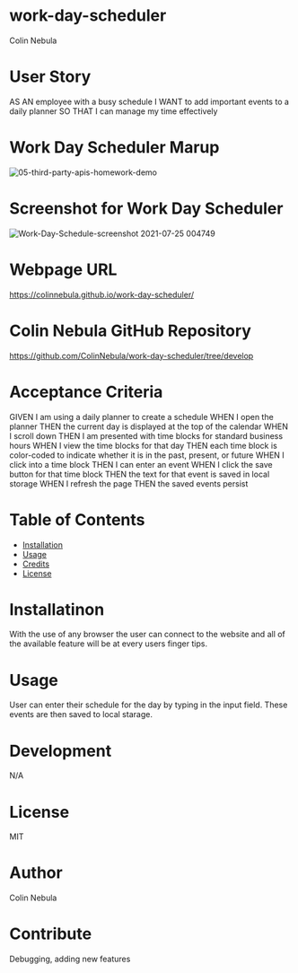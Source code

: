 # work-day-scheduler
Colin Nebula



# User Story
AS AN employee with a busy schedule
I WANT to add important events to a daily planner
SO THAT I can manage my time effectively


# Work Day Scheduler Marup
![05-third-party-apis-homework-demo](https://user-images.githubusercontent.com/57843842/126826450-742ef873-cfae-426b-90bf-abcecb5337f1.gif)


# Screenshot for Work Day Scheduler
![Work-Day-Schedule-screenshot 2021-07-25 004749](https://user-images.githubusercontent.com/57843842/126888107-c4e775c1-cfa4-4bb6-8863-f2c649547e62.jpg)


# Webpage URL
https://colinnebula.github.io/work-day-scheduler/


# Colin Nebula GitHub Repository
https://github.com/ColinNebula/work-day-scheduler/tree/develop


# Acceptance Criteria
GIVEN I am using a daily planner to create a schedule
WHEN I open the planner
THEN the current day is displayed at the top of the calendar
WHEN I scroll down
THEN I am presented with time blocks for standard business hours
WHEN I view the time blocks for that day
THEN each time block is color-coded to indicate whether it is in the past, present, or future
WHEN I click into a time block
THEN I can enter an event
WHEN I click the save button for that time block
THEN the text for that event is saved in local storage
WHEN I refresh the page
THEN the saved events persist

# Table of Contents
* [Installation](#installation)
* [Usage](#usage)
* [Credits](#credits)
* [License](#license)


# Installatinon 
With the use of any browser the user can connect to the website and all of the available feature will be at every users finger tips.

# Usage 
User can enter their schedule for the day by typing in the input field. These events are then saved to local starage. 


# Development 
N/A

# License 
MIT

# Author
Colin Nebula

# Contribute
Debugging, adding new features

